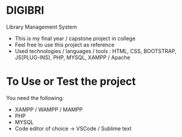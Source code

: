 # DIGIBRI
Library Management System

* This is my final year / capstone project in college
* Feel free to use this project as reference
* Used technologies / languages / tools : HTML, CSS, BOOTSTRAP, JS(PLUG-INS), PHP, MYSQL, XAMPP / Apache

# To Use or Test the project
You need the following:

* XAMPP / WAMPP / MAMPP
* PHP
* MYSQL
* Code editor of choice -> VSCode / Sublime text
